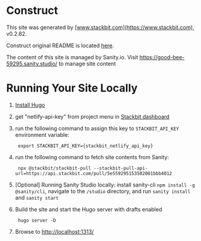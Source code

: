 # Construct

This site was generated by [www.stackbit.com](https://www.stackbit.com), v0.2.82.

Construct original README is located [here](./README.theme.md).

The content of this site is managed by Sanity.io. Visit https://good-bee-59295.sanity.studio/ to manage site content

# Running Your Site Locally

1. [Install Hugo](https://gohugo.io/getting-started/quick-start/#step-1-install-hugo)

1. get "netlify-api-key" from project menu in [Stackbit dashboard](https://app.stackbit.com/dashboard)

1. run the following command to assign this key to `STACKBIT_API_KEY` environment variable:

        export STACKBIT_API_KEY={stackbit_netlify_api_key}

1. run the following command to fetch site contents from Sanity:

        npx @stackbit/stackbit-pull --stackbit-pull-api-url=https://api.stackbit.com/pull/5e559295153502001bbb4012

1. [Optional] Running Sanity Studio locally: install sanity-cli `npm install -g @sanity/cli`, navigate to the `/studio` directory, and run `sanity install` and `sanity start`

1. Build the site and start the Hugo server with drafts enabled

        hugo server -D

1. Browse to [http://localhost:1313/](http://localhost:1313/)
